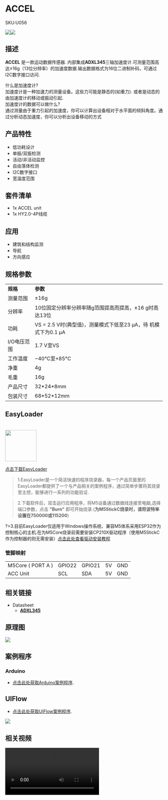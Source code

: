 # ACCEL

<el-tag effect="plain">SKU:U056</el-tag>

<div class="product_pic"><img src="assets/img/product_pics/unit/accel/accel_01.webp"><img src="assets/img/product_pics/unit/accel/accel_02.webp"></div>

## 描述

**ACCEL** 是一款运动数据传感器. 内部集成**ADXL345**三轴加速度计.可测量范围高达±16g（13位分辨率）的加速度数据.输出数据格式为16位二进制补码，可通过I2C数字接口访问.

什么是加速度计?<br>
加速度计是一种加速力的测量设备。这些力可能是静态的(如重力). 或者是动态的由加速度计的移动或振动引起.
<br>
加速度计的数据可以做什么?<br>
通过测量由于重力引起的加速度，你可以计算出设备相对于水平面的倾斜角度。通过分析动态加速度，你可以分析出设备移动的方式

## 产品特性

- 低功耗设计
- 单振/双振检测
- 活动/非活动监控
- 自由落体检测
- I2C数字接口
- 宽温度范围


## 套件清单

- 1x ACCEL unit
- 1x HY2.0-4P线缆

## 应用

-  建筑和结构监测
-  导航
-  方向感应

## 规格参数

<table>
    <tr style="font-weight:bold">
        <td>规格</td>
        <td>参数</td>
    </tr>
    <tr>
        <td>测量范围</td>
        <td>±16g</td>
    </tr>
    <tr>
        <td>分辨率</td>
        <td>10位固定分辨率分辨率随g范围提高而提高，±16 g时高达13位 </td>
    </tr>
    <tr>
        <td>功耗</td>
        <td>VS = 2.5 V时(典型值)，测量模式下低至23 µA，待 机模式下为0.1 µA</td>
    </tr>
    <tr>
        <td>I/O电压范围</td>
        <td>1.7 V至VS</td>
    </tr>
    <tr>
        <td>工作温度</td>
        <td>−40°C至+85°C</td>
    </tr>
    <tr>
      <td>净重</td>
      <td>4g</td>
   </tr>
      <tr>
      <td>毛重</td>
      <td>16g</td>
   </tr>
   <tr>
      <td>产品尺寸</td>
      <td>32*24*8mm</td>
   </tr>
   <tr>
      <td>包装尺寸</td>
      <td>68*52*12mm</td>
   </tr>
</table>

## EasyLoader

<img src="https://m5stack.oss-cn-shenzhen.aliyuncs.com/image/EasyLoader_logo.webp" width="100px" style="margin-top:20px">

<a href="https://m5stack.oss-cn-shenzhen.aliyuncs.com/EasyLoader/Unit/EasyLoader_ACCEL.exe"><el-button type="primary">点击下载EasyLoader</el-button></a>

>1.EasyLoader是一个简洁快速的程序烧录器，每一个产品页面里的EasyLoader都提供了一个与产品相关的案例程序，通过简单步骤将其烧录至主控，能够进行一系列的功能验证.

>2.下载软件后，双击运行应用程序，将M5设备通过数据线连接至电脑,选择端口参数，点击 **"Burn"** 即可开始烧录.(**为M5StickC烧录时，请将波特率设置在750000或115200**)

?>3.目前EasyLoader仅适用于Windows操作系统、兼容M5体系采用ESP32作为控制核心的主机.在为M5Core烧录前需要安装CP210X驱动程序（使用M5StickC作为控制器的则无需安装）[点击此处查看驱动安装教程](zh_CN/related_documents/M5Burner#安装串口驱动)

### 管脚映射

<table>
 <tr><td>M5Core ( PORT A )</td><td>GPIO22</td><td>GPIO21</td><td>5V</td><td>GND</td></tr>
 <tr><td>ACC Unit</td><td>SCL</td><td>SDA</td><td>5V</td><td>GND</td></tr>
</table>

## 相关链接

- Datasheet 
    - **[ADXL345](https://m5stack.oss-cn-shenzhen.aliyuncs.com/resource/docs/datasheet/unit/ADXL345_en.pdf)**

## 原理图

<img src="assets/img/product_pics/unit/accel/accel_04.webp">

## 案例程序

### Arduino

- [点击此处获取Arduino案例程序](https://github.com/m5stack/M5Stack/tree/master/examples/Unit/ACCEL_ADXL345).

## UIFlow

- [点击此处获取UIFlow案例程序](https://github.com/m5stack/M5-ProductExampleCodes/tree/master/Unit/ACCEL/UIFLOW). 

<img src="assets/img/product_pics/unit/accel/ACCEL_05.webp">

## 相关视频

<video class="video_size" controls>
    <source src="https://m5stack.oss-cn-shenzhen.aliyuncs.com/video/Product_example_video/ACCEL.mp4" type="video/mp4">
</video>


<script>

   var purchase_link = 'https://m5stack.com/products/3-axis-digital-accelerometer-unit-adxl345';


   anchor_search(purchase_link);
   scrollFunc();

</script>